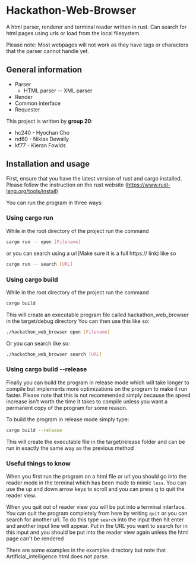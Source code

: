 # Hackathon-Web-Browser
A html parser, renderer and terminal reader written in rust. Can search for html pages using urls or load from the local filesystem.

Please note:
Most webpages will not work as they have tags or characters that the parser cannot handle yet.


## General information

* Parser
    * HTML parser -- XML parser
* Render
* Common interface
* Requester


This project is written by **group 20**:

- hc240 - Hyochan Cho
- nd60 - Niklas Dewally
- kf77  - Kieran Fowlds


## Installation and usage

First, ensure that you have the latest version of rust and cargo installed. Please follow the instruction on the rust website (https://www.rust-lang.org/tools/install)

You can run the program in three ways:
### Using cargo run
While in the root directory of the project run the command
```bash
cargo run -- open [Filename]
```
or you can search using a url(Make sure it is a full https:// link) like so
```bash
cargo run -- search [URL]
```

### Using cargo build
While in the root directory of the project run the command
```bash
cargo build
```
This will create an executable program file called hackathon_web_browser in the target/debug directory
You can then use this like so:
```bash
./hackathon_web_browser open [Filename]
```
Or you can search like so:
```bash
./hackathon_web_browser search [URL]
```

### Using cargo build --release
Finally you can build the program in release mode which will take longer to compile but implements more optimizations on the program to make it run faster. Please note that this is not recommended simply because the speed increase isn't worth the time it takes to compile unless you want a permanent copy of the program for some reason.

To build the program in release mode simply type:
```bash
cargo build --release
```
This will create the executable file in the target/release folder and can be run in exactly the same way as the previous method

### Useful things to know
When you first run the program on a html file or url you should go into the reader mode in the terminal which has been made to mimic `less`. You can use the up and down arrow keys to scroll and you can press q to quit the reader view. 

When you quit out of reader view you will be put into a terminal interface. You can quit the program completely from here by writing `quit` or you can search for another url. To do this type `search` into the input then hit enter and another input line will appear. Put in the URL you want to search for in this input and you should be put into the reader view again unless the html page can't be rendered

There are some examples in the examples directory but note that Artificial_intelligence.html does not parse.